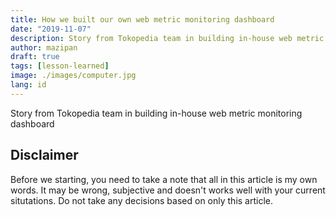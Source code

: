 ```yaml
---
title: How we built our own web metric monitoring dashboard
date: "2019-11-07"
description: Story from Tokopedia team in building in-house web metric monitoring dashboard
author: mazipan
draft: true
tags: [lesson-learned]
image: ./images/computer.jpg
lang: id
---
```


Story from Tokopedia team in building in-house web metric monitoring dashboard

## Disclaimer

Before we starting, you need to take a note that all in this article is my own words. It may be wrong, subjective and doesn't works well with your current situtations. Do not take any decisions based on only this article.